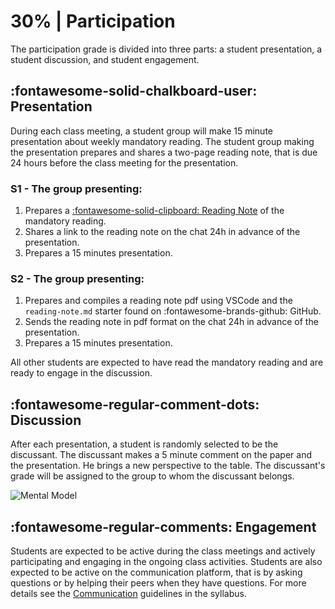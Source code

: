 # 30% | Participation

The participation grade is divided into three parts: a student presentation, a student discussion, and student engagement.

## **:fontawesome-solid-chalkboard-user: Presentation**
During each class meeting, a student group will make 15 minute presentation about weekly mandatory reading. 
The student group making the presentation prepares and shares a two-page reading note, that is due 24 hours before the class meeting for the presentation.


### S1 - The group presenting:

1. Prepares a [:fontawesome-solid-clipboard: Reading Note](https://colab.research.google.com/github/mickaeltemporao/data-analysis/blob/main/materials/reading-note.ipynb) of the mandatory reading.
2. Shares a link to the reading note on the chat 24h in advance of the presentation.
3. Prepares a 15 minutes presentation.

### S2 - The group presenting:

1. Prepares and compiles a reading note pdf using VSCode and the `reading-note.md` starter found on :fontawesome-brands-github: GitHub.
2. Sends the reading note in pdf format on the chat 24h in advance of the presentation.
3. Prepares a 15 minutes presentation.

All other students are expected to have read the mandatory reading and are ready to engage in the discussion.

## **:fontawesome-regular-comment-dots: Discussion**
After each presentation, a student is randomly selected to be the discussant. The discussant makes a 5 minute comment on the paper and the presentation. He brings a new perspective to the table. The discussant's grade will be assigned to the group to whom the discussant belongs.

![Mental Model](https://images.squarespace-cdn.com/content/v1/55f73529e4b0e5bde7f43a66/1529065898666-ZTYIPZ3Y5PSV0DUZRU90/like+wish+wonder.png)

## **:fontawesome-regular-comments: Engagement**
Students are expected to be active during the class meetings and actively participating and engaging in the ongoing class activities.
Students are also expected to be active on the communication platform, that is by asking questions or by helping their peers when they have questions. For more details see the [Communication](../syllabus.md#communication) guidelines in the syllabus.

